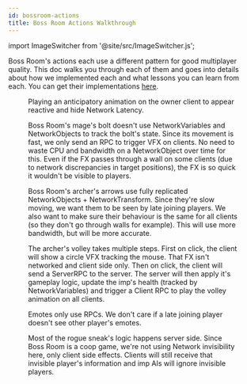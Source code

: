 ```yaml
---
id: bossroom-actions
title: Boss Room Actions Walkthrough
---
```

import ImageSwitcher from '@site/src/ImageSwitcher.js';

Boss Room's actions each use a different pattern for good multiplayer quality. This doc walks you through each of them and goes into details about how we implemented each and what lessons you can learn from each. You can get their implementations [here](https://github.com/Unity-Technologies/com.unity.multiplayer.samples.coop/tree/main/Assets/Scripts/Gameplay/Action).

<figure>
<ImageSwitcher 
lightImageSrc="/sequence_diagrams/BossRoomExamples/HidingLatency_AnimationAnticipation.png?text=LightMode"
darkImageSrc="/sequence_diagrams/BossRoomExamples/HidingLatency_AnimationAnticipation_Dark.png?text=DarkMode"/>
<figcaption>Playing an anticipatory animation on the owner client to appear reactive and hide Network Latency.</figcaption>
</figure>

<!-- TODO add movement video -->

<figure>
<ImageSwitcher 
lightImageSrc="/sequence_diagrams/BossRoomExamples/RPCFlowExample_MageMagicBolt.png?text=LightMode"
darkImageSrc="/sequence_diagrams/BossRoomExamples/RPCFlowExample_MageMagicBolt_Dark.png?text=DarkMode"/>
<figcaption>Boss Room's mage's bolt doesn't use NetworkVariables and NetworkObjects to track the bolt's state. Since its movement is fast, we only send an RPC to trigger VFX on clients. No need to waste CPU and bandwidth on a NetworkObject over time for this. Even if the FX passes through a wall on some clients (due to network discrepancies in target positions), the FX is so quick it wouldn't be visible to players.</figcaption>
</figure>

<figure>
<ImageSwitcher 
lightImageSrc="/sequence_diagrams/BossRoomExamples/RPCFlowExample_ArcherRangedShot.png?text=LightMode"
darkImageSrc="/sequence_diagrams/BossRoomExamples/RPCFlowExample_ArcherRangedShot_Dark.png?text=DarkMode"/>
<figcaption>Boss Room's archer's arrows use fully replicated NetworkObjects + NetworkTransform. Since they're slow moving, we want them to be seen by late joining players. We also want to make sure their behaviour is the same for all clients (so they don't go through walls for example). This will use more bandwidth, but will be more accurate.</figcaption>
</figure>

<figure>
<ImageSwitcher 
lightImageSrc="/sequence_diagrams/BossRoomExamples/RPCFlowExample_ArcherVolley.png?text=LightMode"
darkImageSrc="/sequence_diagrams/BossRoomExamples/RPCFlowExample_ArcherVolley_Dark.png?text=DarkMode"/>
<figcaption>The archer's volley takes multiple steps. First on click, the client will show a circle VFX tracking the mouse. That FX isn't networked and client side only. Then on click, the client will send a ServerRPC to the server. The server will then apply it's gameplay logic, update the imp's health (tracked by NetworkVariables) and trigger a Client RPC to play the volley animation on all clients.</figcaption>
</figure>

<!-- TODO add volley video -->

<figure>
<ImageSwitcher 
lightImageSrc="/sequence_diagrams/BossRoomExamples/RPCFlowExample_PlayerEmote.png?text=LightMode"
darkImageSrc="/sequence_diagrams/BossRoomExamples/RPCFlowExample_PlayerEmote_Dark.png?text=DarkMode"/>
<figcaption>Emotes only use RPCs. We don't care if a late joining player doesn't see other player's emotes.</figcaption>
</figure>

<figure>
<ImageSwitcher 
lightImageSrc="/sequence_diagrams/BossRoomExamples/RPCFlowExample_RogueSneak.png?text=LightMode"
darkImageSrc="/sequence_diagrams/BossRoomExamples/RPCFlowExample_RogueSneak_Dark.png?text=DarkMode"/>
<figcaption>Most of the rogue sneak's logic happens server side. Since Boss Room is a coop game, we're not using Network invisibility here, only client side effects. Clients will still receive that invisible player's information and imp AIs will ignore invisible players.</figcaption>
</figure>




